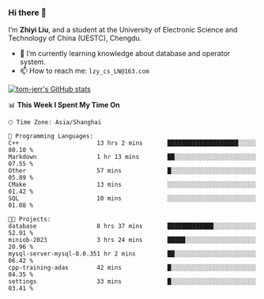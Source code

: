 ### Hi there 👋
I’m **Zhiyi Liu**, and a student at the University of Electronic Science and Technology of China (UESTC), Chengdu.
- 🌱 I’m currently learning knowledge about database and operator system.
- 📫 How to reach me: `lzy_cs_LN@163.com`
  
[![tom-jerr's GitHub stats](https://github-readme-stats.vercel.app/api?username=tom-jerr&hide=prs,stars&show_icons=true)](https://github.com/tom-jerr/github-readme-stats)





<!--
**tom-jerr/tom-jerr** is a ✨ _special_ ✨ repository because its `README.md` (this file) appears on your GitHub profile.

Here are some ideas to get you started:

- 🔭 I’m currently working on ...

- 👯 I’m looking to collaborate on ...
- 🤔 I’m looking for help with ...
- 💬 Ask me about ...
 ...
- 😄 Pronouns: ...
- ⚡ Fun fact: ...
-->

<!--START_SECTION:waka-->
📊 **This Week I Spent My Time On** 

```text
🕑︎ Time Zone: Asia/Shanghai

💬 Programming Languages: 
C++                      13 hrs 2 mins       ████████████████████░░░░░   80.10 % 
Markdown                 1 hr 13 mins        ██░░░░░░░░░░░░░░░░░░░░░░░   07.55 % 
Other                    57 mins             █░░░░░░░░░░░░░░░░░░░░░░░░   05.89 % 
CMake                    13 mins             ░░░░░░░░░░░░░░░░░░░░░░░░░   01.42 % 
SQL                      10 mins             ░░░░░░░░░░░░░░░░░░░░░░░░░   01.08 % 

🐱‍💻 Projects: 
database                 8 hrs 37 mins       █████████████░░░░░░░░░░░░   52.91 % 
miniob-2023              3 hrs 24 mins       █████░░░░░░░░░░░░░░░░░░░░   20.96 % 
mysql-server-mysql-8.0.351 hr 2 mins         ██░░░░░░░░░░░░░░░░░░░░░░░   06.42 % 
cpp-training-adas        42 mins             █░░░░░░░░░░░░░░░░░░░░░░░░   04.35 % 
settings                 33 mins             █░░░░░░░░░░░░░░░░░░░░░░░░   03.41 % 
```


<!--END_SECTION:waka-->

